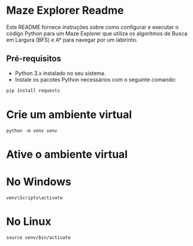 # Maze Explorer Readme

Este README fornece instruções sobre como configurar e executar o código Python para um Maze Explorer que utiliza os algoritmos de Busca em Largura (BFS) e A* para navegar por um labirinto.

## Pré-requisitos

- Python 3.x instalado no seu sistema.
- Instale os pacotes Python necessários com o seguinte comando:

```bash
pip install requests
```

# Crie um ambiente virtual
```
python -m venv venv
```
# Ative o ambiente virtual
# No Windows
```
venv\Scripts\activate
```
# No Linux

```
source venv/bin/activate
```

